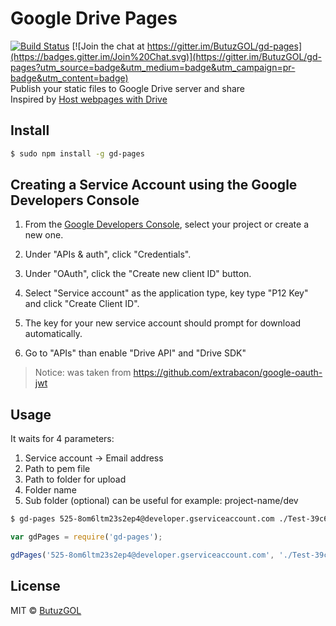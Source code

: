# Google Drive Pages


[![Build Status](https://travis-ci.org/ButuzGOL/gd-pages.svg?branch=master)](https://travis-ci.org/ButuzGOL/gd-pages) [![Join the chat at https://gitter.im/ButuzGOL/gd-pages](https://badges.gitter.im/Join%20Chat.svg)](https://gitter.im/ButuzGOL/gd-pages?utm_source=badge&utm_medium=badge&utm_campaign=pr-badge&utm_content=badge)  
Publish your static files to Google Drive server and share  
Inspired by [Host webpages with Drive](https://support.google.com/drive/answer/2881970?hl=en)
## Install

```sh
$ sudo npm install -g gd-pages
```

## Creating a Service Account using the Google Developers Console

1. From the [Google Developers Console](https://cloud.google.com/console), select your project or create a new one.

2. Under "APIs & auth", click "Credentials".

3. Under "OAuth", click the "Create new client ID" button.

4. Select "Service account" as the application type, key type "P12 Key" and click "Create Client ID".

5. The key for your new service account should prompt for download automatically.

6. Go to "APIs" than enable "Drive API" and "Drive SDK"

> Notice: was taken from https://github.com/extrabacon/google-oauth-jwt

## Usage

It waits for 4 parameters:  
1. Service account -> Email address  
2. Path to pem file  
3. Path to folder for upload  
4. Folder name
5. Sub folder (optional) can be useful for example: project-name/dev

```sh
$ gd-pages 525-8om6ltm23s2ep4@developer.gserviceaccount.com ./Test-39c6f.p12 ./dist project
```

```js
var gdPages = require('gd-pages');

gdPages('525-8om6ltm23s2ep4@developer.gserviceaccount.com', './Test-39c6f.p12', './dist', 'project');
```

## License

MIT © [ButuzGOL](https://butuzgol.github.io)
